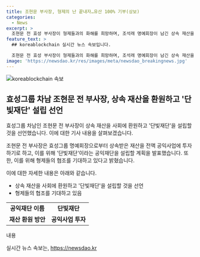 ```yaml
---
title: 조현문 부사장, 형제의 난 끝내자…유산 100% 기부(상보)
categories:
  - News
excerpt: >
  조현문 전 효성 부사장이 형제들과의 화해를 희망하며, 조석래 명예회장이 남긴 상속 재산을 모두 사회에 환원하겠다고 발언했다. 형제 간 갈등으로부터 법정 다툼을 종결하려는 노력과  단빛재단을 통해 재산을 기부하여 사회공헌을 하겠다는 의지를 밝히며, 이를 통해 아버님의 산업보국 정신에 공적·사회적으로 기여하려는 의지를 나타냈다. 
feature_text: >
  ## koreablockchain 실시간 뉴스 속보입니다.

  조현문 전 효성 부사장이 형제들과의 화해를 희망하며, 조석래 명예회장이 남긴 상속 재산을 모두 사회에 환원하겠다고 발언했다. 형제 간 갈등으로부터 법정 다툼을 종결하려는 노력과  단빛재단을 통해 재산을 기부하여 사회공헌을 하겠다는 의지를 밝히며, 이를 통해 아버님의 산업보국 정신에 공적·사회적으로 기여하려는 의지를 나타냈다. 
image: 'https://newsdao.kr/res/images/meta/newsdao_breakingnews.jpg'
---
```


<p><img src="https://newsdao.kr/res/images/meta/newsdao_breakingnews.jpg" alt="koreablockchain 속보" /></p>

<h2 data-ke-size="size26">효성그룹 차남 조현문 전 부사장, 상속 재산을 환원하고 '단빛재단' 설립 선언</h2>

<p>효성그룹 차남인 조현문 전 부사장이 상속 재산을 사회에 환원하고 '단빛재단'을 설립할 것을 선언했습니다. 이에 대한 기사 내용을 살펴보겠습니다.</p>

<p>조현문 전 부사장은 효성그룹 명예회장으로부터 상속받은 재산을 전액 공익사업에 투자하기로 하고, 이를 위해 '단빛재단'이라는 공익재단을 설립할 계획을 발표했습니다. 또한, 이를 위해 형제들의 협조를 기대하고 있다고 밝혔습니다.</p>

<p>이에 대한 자세한 내용은 아래와 같습니다. </p>

<ul>
    <li>상속 재산을 사회에 환원하고 '단빛재단'을 설립할 것을 선언</li>
    <li>형제들의 협조를 기대하고 있음</li>
</ul>

<table>
    <tr>
        <td style="text-align: center; height: 17px;"><b>공익재단 이름</b></td>
        <td style="text-align: center; height: 17px;"><b>단빛재단</b></td>
    </tr>
    <tr>
        <td style="text-align: center; height: 17px;"><b>재산 환원 방안</b></td>
        <td style="text-align: center; height: 17px;"><b>공익사업 투자</b></td>
    </tr>
</table>

<p data-ke-size="size16"></p>

<p>내용</p>
실시간 뉴스 속보는, <a href="https://newsdao.kr" rel="dofollow">https://newsdao.kr</a>


